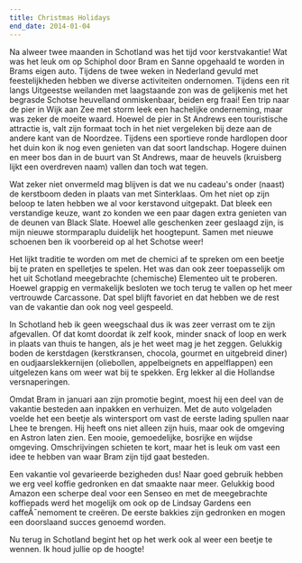 ```yaml
---
title: Christmas Holidays
end_date: 2014-01-04
---
```

Na alweer twee maanden in Schotland was het tijd voor kerstvakantie! Wat was het leuk om op Schiphol door Bram en Sanne opgehaald te worden in Brams eigen auto. Tijdens de twee weken in Nederland gevuld met feestelijkheden hebben we diverse activiteiten ondernomen. Tijdens een rit langs Uitgeestse weilanden met laagstaande zon was de gelijkenis met het begrasde Schotse heuvelland onmiskenbaar, beiden erg fraai! Een trip naar de pier in Wijk aan Zee met storm leek een hachelijke onderneming, maar was zeker de moeite waard. Hoewel de pier in St Andrews een touristische attractie is, valt zijn formaat toch in het niet vergeleken bij deze aan de andere kant van de Noordzee. Tijdens een sportieve ronde hardlopen door het duin kon ik nog even genieten van dat soort landschap. Hogere duinen en meer bos dan in de buurt van St Andrews, maar de heuvels (kruisberg lijkt een overdreven naam) vallen dan toch wat tegen.

Wat zeker niet onvermeld mag blijven is dat we nu cadeau's onder (naast) de kerstboom deden in plaats van met Sinterklaas. Om het niet op zijn beloop te laten hebben we al voor kerstavond uitgepakt. Dat bleek een verstandige keuze, want zo konden we een paar dagen extra genieten van de deunen van Black Slate. Hoewel alle geschenken zeer geslaagd zijn, is mijn nieuwe stormparaplu duidelijk het hoogtepunt. Samen met nieuwe schoenen ben ik voorbereid op al het Schotse weer!

Het lijkt traditie te worden om met de chemici af te spreken om een beetje bij te praten en spelletjes te spelen. Het was dan ook zeer toepasselijk om het uit Schotland meegebrachte (chemische) Elementeo uit te proberen. Hoewel grappig en vermakelijk besloten we toch terug te vallen op het meer vertrouwde Carcassone. Dat spel blijft favoriet en dat hebben we de rest van de vakantie dan ook nog veel gespeeld.

In Schotland heb ik geen weegschaal dus ik was zeer verrast om te zijn afgevallen. Of dat komt doordat ik zelf kook, minder snack of loop en werk in plaats van thuis te hangen, als je het weet mag je het zeggen. Gelukkig boden de kerstdagen (kerstkransen, chocola, gourmet en uitgebreid diner) en oudjaarslekkernijen (oliebollen, appelbeignets en appelflappen) een uitgelezen kans om weer wat bij te spekken. Erg lekker al die Hollandse versnaperingen.

Omdat Bram in januari aan zijn promotie begint, moest hij een deel van de vakantie besteden aan inpakken en verhuizen. Met de auto volgeladen voelde het een beetje als wintersport om vast de eerste lading spullen naar Lhee te brengen. Hij heeft ons niet alleen zijn huis, maar ook de omgeving en Astron laten zien. Een mooie, gemoedelijke, bosrijke en wijdse omgeving. Omschrijvingen schieten te kort, maar het is leuk om vast een idee te hebben van waar Bram zijn tijd gaat besteden.

Een vakantie vol gevarieerde bezigheden dus! Naar goed gebruik hebben we erg veel koffie gedronken en dat smaakte naar meer. Gelukkig bood Amazon een scherpe deal voor een Senseo en met de meegebrachte koffiepads werd het mogelijk om ook op de Lindsay Gardens een caffeÃ¯nemoment te creëren. De eerste bakkies zijn gedronken en mogen een doorslaand succes genoemd worden.

Nu terug in Schotland begint het op het werk ook al weer een beetje te wennen. Ik houd jullie op de hoogte!
